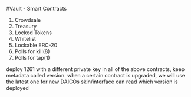 #Vault - Smart Contracts

1. Crowdsale
2. Treasury
3. Locked Tokens
4. Whitelist
5. Lockable ERC-20
6. Polls for kill(8)
7. Polls for tap(1)

deploy 1261 with a different private key
in all of the above contracts, keep metadata called version.
when a certain contract is upgraded, we will use the latest one for new DAICOs
skin/interface can read which version is deployed

